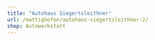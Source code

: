 ```yaml
---
title: "Autohaus Siegertsleithner"
url: /mattighofen/autohaus-siegertsleithner-2/
shop: Autowerkstatt
---
```

